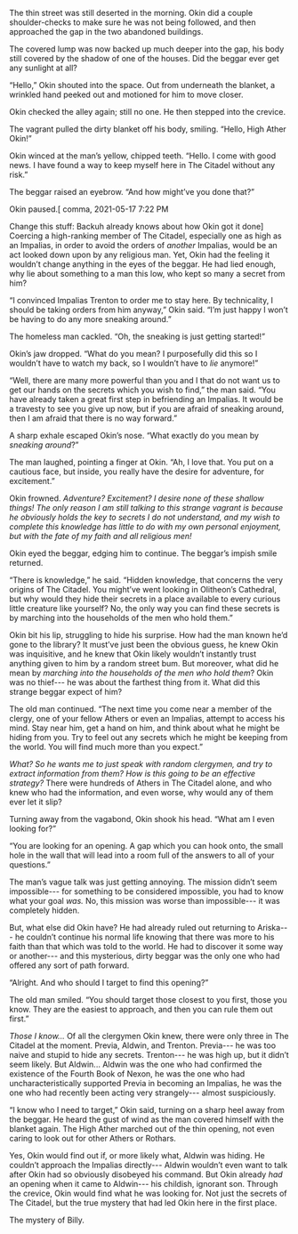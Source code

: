 The thin street was still deserted in the morning. Okin did a couple shoulder-checks to make sure he was not being followed, and then approached the gap in the two abandoned buildings.

The covered lump was now backed up much deeper into the gap, his body still covered by the shadow of one of the houses. Did the beggar ever get any sunlight at all?

“Hello,” Okin shouted into the space. Out from underneath the blanket, a wrinkled hand peeked out and motioned for him to move closer.

Okin checked the alley again; still no one. He then stepped into the crevice. 

The vagrant pulled the dirty blanket off his body, smiling. “Hello, High Ather Okin!”

Okin winced at the man’s yellow, chipped teeth. “Hello. I come with good news. I have found a way to keep myself here in The Citadel without any risk.”

The beggar raised an eyebrow. “And how might’ve you done that?”

Okin paused.\[ comma, 2021-05-17 7:22 PM

Change this stuff: Backuh already knows about how Okin got it done\] Coercing a high-ranking member of The Citadel, especially one as high as an Impalias, in order to avoid the orders of *another* Impalias, would be an act looked down upon by any religious man. Yet, Okin had the feeling it wouldn’t change anything in the eyes of the beggar. He had lied enough, why lie about something to a man this low, who kept so many a secret from him?

“I convinced Impalias Trenton to order me to stay here. By technicality, I should be taking orders from him anyway,” Okin said. “I’m just happy I won’t be having to do any more sneaking around.”

The homeless man cackled. “Oh, the sneaking is just getting started!”

Okin’s jaw dropped. “What do you mean? I purposefully did this so I wouldn’t have to watch my back, so I wouldn’t have to *lie* anymore!”

“Well, there are many more powerful than you and I that do not want us to get our hands on the secrets which you wish to find,” the man said. “You have already taken a great first step in befriending an Impalias. It would be a travesty to see you give up now, but if you are afraid of sneaking around, then I am afraid that there is no way forward.”

A sharp exhale escaped Okin’s nose. “What exactly do you mean by *sneaking around*?”

The man laughed, pointing a finger at Okin. “Ah, I love that. You put on a cautious face, but inside, you really have the desire for adventure, for excitement.”

Okin frowned. *Adventure? Excitement? I desire none of these shallow things! The only reason I am still talking to this strange vagrant is because he obviously holds the key to secrets I do not understand, and my wish to complete this knowledge has little to do with my own personal enjoyment, but with the fate of my faith and all religious men!*

Okin eyed the beggar, edging him to continue. The beggar’s impish smile returned.

“There is knowledge,” he said. “Hidden knowledge, that concerns the very origins of The Citadel. You might’ve went looking in Olitheon’s Cathedral, but why would they hide their secrets in a place available to every curious little creature like yourself? No, the only way you can find these secrets is by marching into the households of the men who hold them.”

Okin bit his lip, struggling to hide his surprise. How had the man known he’d gone to the library? It must’ve just been the obvious guess, he knew Okin was inquisitive, and he knew that Okin likely wouldn’t instantly trust anything given to him by a random street bum. But moreover, what did he mean by *marching into the households of the men who hold them*? Okin was no thief--- he was about the farthest thing from it. What did this strange beggar expect of him?

The old man continued. “The next time you come near a member of the clergy, one of your fellow Athers or even an Impalias, attempt to access his mind. Stay near him, get a hand on him, and think about what he might be hiding from you. Try to feel out any secrets which he might be keeping from the world. You will find much more than you expect.”

*What? So he wants me to just speak with random clergymen, and try to extract information from them? How is this going to be an effective strategy?*  There were hundreds of Athers in The Citadel alone, and who knew who had the information, and even worse, why would any of them ever let it slip?

Turning away from the vagabond, Okin shook his head. “What am I even looking for?”

“You are looking for an opening. A gap which you can hook onto, the small hole in the wall that will lead into a room full of the answers to all of your questions.”

The man’s vague talk was just getting annoying. The mission didn’t seem impossible--- for something to be considered impossible, you had to know what your goal *was.* No, this mission was worse than impossible--- it was completely hidden. 

But, what else did Okin have? He had already ruled out returning to Ariska--- he couldn’t continue his normal life knowing that there was more to his faith than that which was told to the world. He had to discover it some way or another--- and this mysterious, dirty beggar was the only one who had offered any sort of path forward.

“Alright. And who should I target to find this opening?”

The old man smiled. “You should target those closest to you first, those you know. They are the easiest to approach, and then you can rule them out first.”

*Those I know...* Of all the clergymen Okin knew, there were only three in The Citadel at the moment. Previa, Aldwin, and Trenton. Previa--- he was too naive and stupid to hide any secrets. Trenton--- he was high up, but it didn’t seem likely. But Aldwin... Aldwin was the one who had confirmed the existence of the Fourth Book of Nexon, he was the one who had uncharacteristically supported Previa in becoming an Impalias, he was the one who had recently been acting very strangely--- almost suspiciously.

“I know who I need to target,” Okin said, turning on a sharp heel away from the beggar. He heard the gust of wind as the man covered himself with the blanket again. The High Ather marched out of the thin opening, not even caring to look out for other Athers or Rothars. 

Yes, Okin would find out if, or more likely what, Aldwin was hiding. He couldn’t approach the Impalias directly--- Aldwin wouldn’t even want to talk after Okin had so obviously disobeyed his command. But Okin already *had* an opening when it came to Aldwin--- his childish, ignorant son. Through the crevice, Okin would find what he was looking for. Not just the secrets of The Citadel, but the true mystery that had led Okin here in the first place.

The mystery of Billy.



